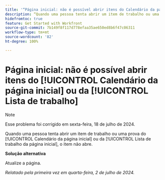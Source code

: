 ```yaml
---
title: '“Página inicial: não é possível abrir itens do Calendário da página inicial ou da Lista de trabalho”'
description: “Quando uma pessoa tenta abrir um item de trabalho ou uma prova do Calendário da página inicial ou da Lista de trabalho da página inicial, o item não abre.”
hidefromtoc: true
feature: Get Started with Workfront
source-git-commit: 7b149f8f117d778efaa35ae650ed8b6f47c06311
workflow-type: tm+mt
source-wordcount: '82'
ht-degree: 100%

---
```



# Página inicial: não é possível abrir itens do [!UICONTROL Calendário da página inicial] ou da [!UICONTROL Lista de trabalho]

>[!NOTE]
>
>Esse problema foi corrigido em sexta-feira, 18 de julho de 2024.

Quando uma pessoa tenta abrir um item de trabalho ou uma prova do [!UICONTROL Calendário da página inicial] ou da [!UICONTROL Lista de trabalho da página inicial], o item não abre.

**Solução alternativa**

Atualize a página.

_Relatado pela primeira vez em quarta-feira, 2 de julho de 2024._
